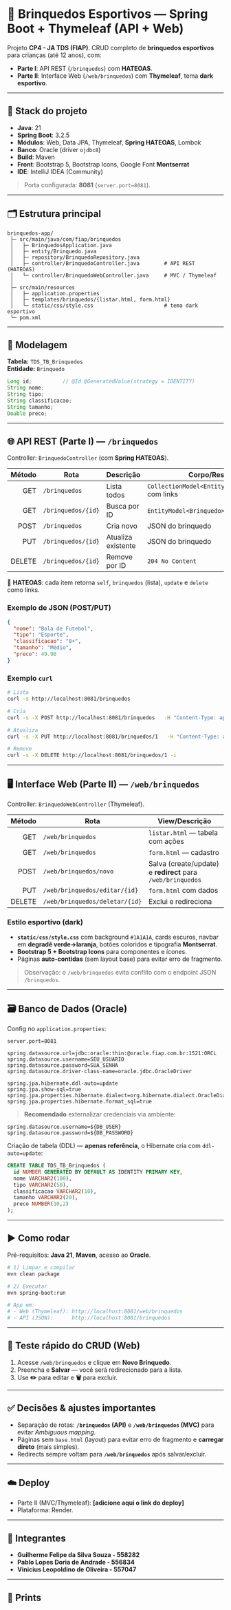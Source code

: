 # 🏀 Brinquedos Esportivos — Spring Boot + Thymeleaf (API + Web)

Projeto **CP4 - JA TDS (FIAP)**. CRUD completo de **brinquedos esportivos** para crianças (até 12 anos), com:
- **Parte I**: API REST (`/brinquedos`) com **HATEOAS**.
- **Parte II**: Interface Web (`/web/brinquedos`) com **Thymeleaf**, tema **dark esportivo**.

---

## 🔧 Stack do projeto
- **Java**: 21  
- **Spring Boot**: 3.2.5  
- **Módulos**: Web, Data JPA, Thymeleaf, **Spring HATEOAS**, Lombok  
- **Banco**: Oracle (driver `ojdbc8`)  
- **Build**: Maven  
- **Front**: Bootstrap 5, Bootstrap Icons, Google Font **Montserrat**  
- **IDE**: IntelliJ IDEA (Community)

> Porta configurada: **8081** (`server.port=8081`).

---

## 🗂 Estrutura principal
```
brinquedos-app/
 ├─ src/main/java/com/fiap/brinquedos
 │   ├─ BrinquedosApplication.java
 │   ├─ entity/Brinquedo.java
 │   ├─ repository/BrinquedoRepository.java
 │   ├─ controller/BrinquedoController.java        # API REST (HATEOAS)
 │   └─ controller/BrinquedoWebController.java     # MVC / Thymeleaf
 │
 ├─ src/main/resources
 │   ├─ application.properties
 │   ├─ templates/brinquedos/{listar.html, form.html}
 │   └─ static/css/style.css                       # tema dark esportivo
 └─ pom.xml
```

---

## 🧱 Modelagem
**Tabela:** `TDS_TB_Brinquedos`  
**Entidade:** `Brinquedo`
```java
Long id;          // @Id @GeneratedValue(strategy = IDENTITY)
String nome;
String tipo;
String classificacao;
String tamanho;
Double preco;
```

---

## 🌐 API REST (Parte I) — `/brinquedos`
Controller: `BrinquedoController` (com **Spring HATEOAS**).

| Método | Rota               | Descrição                     | Corpo/Resposta |
|-------:|--------------------|-------------------------------|----------------|
| GET    | `/brinquedos`      | Lista todos                   | `CollectionModel<EntityModel<Brinquedo>>` com links |
| GET    | `/brinquedos/{id}` | Busca por ID                  | `EntityModel<Brinquedo>` com links |
| POST   | `/brinquedos`      | Cria novo                     | JSON do brinquedo |
| PUT    | `/brinquedos/{id}` | Atualiza existente            | JSON do brinquedo |
| DELETE | `/brinquedos/{id}` | Remove por ID                 | `204 No Content` |

📌 **HATEOAS**: cada item retorna `self`, `brinquedos` (lista), `update` e `delete` como links.

### Exemplo de **JSON** (POST/PUT)
```json
{
  "nome": "Bola de Futebol",
  "tipo": "Esporte",
  "classificacao": "8+",
  "tamanho": "Médio",
  "preco": 49.90
}
```

### Exemplo `curl`
```bash
# Lista
curl -s http://localhost:8081/brinquedos

# Cria
curl -s -X POST http://localhost:8081/brinquedos   -H "Content-Type: application/json"   -d '{"nome":"Bola de Vôlei","tipo":"Esporte","classificacao":"8+","tamanho":"Médio","preco":59.9}'

# Atualiza
curl -s -X PUT http://localhost:8081/brinquedos/1   -H "Content-Type: application/json"   -d '{"nome":"Bola de Basquete","tipo":"Esporte","classificacao":"8+","tamanho":"Grande","preco":89.9}'

# Remove
curl -s -X DELETE http://localhost:8081/brinquedos/1 -i
```

---

## 🖥️ Interface Web (Parte II) — `/web/brinquedos`
Controller: `BrinquedoWebController` (Thymeleaf).

| Método | Rota                          | View/Descrição          |
|-------:|-------------------------------|-------------------------|
| GET    | `/web/brinquedos`             | `listar.html` — tabela com ações |
| GET    | `/web/brinquedos`             | `form.html` — cadastro  |
| POST   | `/web/brinquedos/novo`        | Salva (create/update) e **redirect** para `/web/brinquedos` |
| PUT    | `/web/brinquedos/editar/{id}` | `form.html` com dados   |
| DELETE | `/web/brinquedos/deletar/{id}`| Exclui e redireciona    |

### Estilo esportivo (dark)
- **`static/css/style.css`** com background `#1A1A1A`, cards escuros, navbar em **degradê verde→laranja**, botões coloridos e tipografia **Montserrat**.
- **Bootstrap 5 + Bootstrap Icons** para componentes e ícones.
- Páginas **auto-contidas** (sem layout base) para evitar erro de fragmento.

> Observação: o `/web/brinquedos` evita conflito com o endpoint JSON `/brinquedos`.

---

## 🗃️ Banco de Dados (Oracle)
Config no `application.properties`:
```properties
server.port=8081

spring.datasource.url=jdbc:oracle:thin:@oracle.fiap.com.br:1521:ORCL
spring.datasource.username=SEU_USUARIO
spring.datasource.password=SUA_SENHA
spring.datasource.driver-class-name=oracle.jdbc.OracleDriver

spring.jpa.hibernate.ddl-auto=update
spring.jpa.show-sql=true
spring.jpa.properties.hibernate.dialect=org.hibernate.dialect.OracleDialect
spring.jpa.properties.hibernate.format_sql=true
```

> **Recomendado** externalizar credenciais via ambiente:
```properties
spring.datasource.username=${DB_USER}
spring.datasource.password=${DB_PASSWORD}
```

Criação de tabela (DDL) — **apenas referência**, o Hibernate cria com `ddl-auto=update`:
```sql
CREATE TABLE TDS_TB_Brinquedos (
  id NUMBER GENERATED BY DEFAULT AS IDENTITY PRIMARY KEY,
  nome VARCHAR2(100),
  tipo VARCHAR2(50),
  classificacao VARCHAR2(10),
  tamanho VARCHAR2(20),
  preco NUMBER(10,2)
);
```

---

## ▶️ Como rodar
Pré-requisitos: **Java 21**, **Maven**, acesso ao **Oracle**.

```bash
# 1) Limpar e compilar
mvn clean package

# 2) Executar
mvn spring-boot:run

# App em:
# - Web (Thymeleaf): http://localhost:8081/web/brinquedos
# - API (JSON):      http://localhost:8081/brinquedos
```

---

## 🧪 Teste rápido do CRUD (Web)
1. Acesse `/web/brinquedos` e clique em **Novo Brinquedo**.  
2. Preencha e **Salvar** — você será redirecionado para a lista.  
3. Use **✏️** para editar e **🗑️** para excluir.  

---

## ✅ Decisões & ajustes importantes
- Separação de rotas: **`/brinquedos` (API)** e **`/web/brinquedos` (MVC)** para evitar *Ambiguous mapping*.
- Páginas sem `base.html` (layout) para evitar erro de fragmento e **carregar direto** (mais simples).
- Redirects sempre voltam para **`/web/brinquedos`** após salvar/excluir.

---

## ☁️ Deploy
- Parte II (MVC/Thymeleaf): **[adicione aqui o link do deploy]**  
- Plataforma: Render.

---

## 👤 Integrantes
- **Guilherme Felipe da Silva Souza - 558282**
- **Pablo Lopes Doria de Andrade - 556834**
- **Vinicius Leopoldino de Oliveira - 557047**

---

## 📸 Prints

